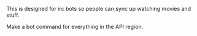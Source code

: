 This is designed for irc bots so people can sync up watching movies and stuff.

Make a bot command for everything in the API region.